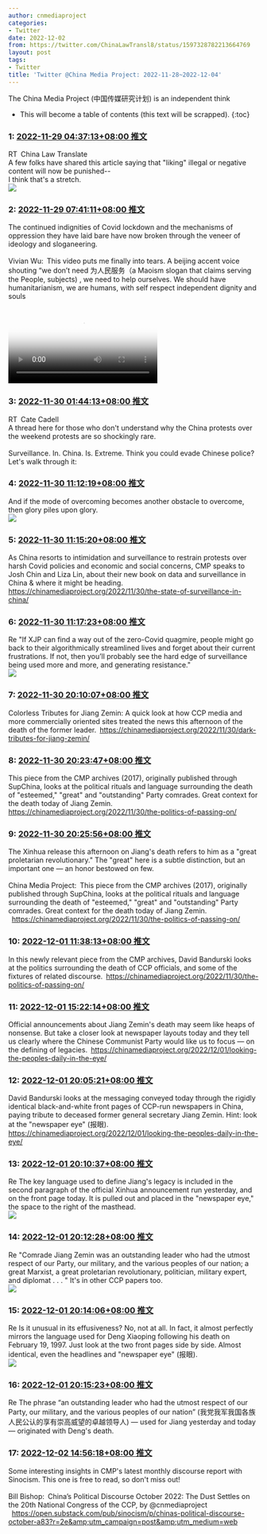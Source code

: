 ```yaml
---
author: cnmediaproject
categories:
- Twitter
date: 2022-12-02
from: https://twitter.com/ChinaLawTransl8/status/1597328782213664769
layout: post
tags:
- Twitter
title: 'Twitter @China Media Project: 2022-11-28~2022-12-04'
---
```


The China Media Project (中国传媒研究计划) is an independent think

* This will become a table of contents (this text will be scrapped).
{:toc}

### 1: [2022-11-29 04:37:13+08:00 推文](https://twitter.com/ChinaLawTransl8/status/1597328782213664769)

RT China Law Translate<br>A few folks have shared this article saying that "liking" illegal or negative content will now be punished-- <br>I think that's a stretch.<br><img style="" src="https://pbs.twimg.com/media/FirZYOnWAAEpxKJ?format=jpg&amp;name=orig" referrerpolicy="no-referrer">

### 2: [2022-11-29 07:41:11+08:00 推文](https://twitter.com/cnmediaproject/status/1597375078685061120)

The continued indignities of Covid lockdown and the mechanisms of oppression they have laid bare have now broken through the veneer of ideology and sloganeering.<br><br>Vivian Wu: This video puts me finally into tears. A beijing accent voice shouting “we don’t need 为人民服务（a Maoism slogan that claims serving the People, subjects) , we need to help ourselves. We should have humanitarianism, we are humans, with self respect independent dignity and souls<br><br><video src="https://video.twimg.com/ext_tw_video/1596890903557427201/pu/vid/720x1280/tEUwuppfxumlhCY3.mp4?tag=12" controls="controls" poster="https://pbs.twimg.com/ext_tw_video_thumb/1596890903557427201/pu/img/I6QseTeUVWAudlV-.jpg"></video>

### 3: [2022-11-30 01:44:13+08:00 推文](https://twitter.com/catecadell/status/1597647634960818176)

RT Cate Cadell<br>A thread here for those who don't understand why the China protests over the weekend protests are so shockingly rare. <br><br>Surveillance. In. China. Is. Extreme. Think you could evade Chinese police? Let's walk through it:

### 4: [2022-11-30 11:12:19+08:00 推文](https://twitter.com/cnmediaproject/status/1597790601659187202)

And if the mode of overcoming becomes another obstacle to overcome, then glory piles upon glory.<br><img style="" src="https://pbs.twimg.com/media/Fix-EHbaYAEFfKU?format=jpg&amp;name=orig" referrerpolicy="no-referrer">

### 5: [2022-11-30 11:15:20+08:00 推文](https://twitter.com/cnmediaproject/status/1597791362409451521)

As China resorts to intimidation and surveillance to restrain protests over harsh Covid policies and economic and social concerns, CMP speaks to Josh Chin and Liza Lin, about their new book on data and surveillance in China &amp; where it might be heading. <a href="https://chinamediaproject.org/2022/11/30/the-state-of-surveillance-in-china/" target="_blank" rel="noopener noreferrer">https://chinamediaproject.org/2022/11/30/the-state-of-surveillance-in-china/</a>

### 6: [2022-11-30 11:17:23+08:00 推文](https://twitter.com/cnmediaproject/status/1597791874345238528)

Re "If XJP can find a way out of the zero-Covid quagmire, people might go back to their algorithmically streamlined lives and forget about their current frustrations. If not, then you’ll probably see the hard edge of surveillance being used more and more, and generating resistance."<br><img style="" src="https://pbs.twimg.com/media/Fix_I-8aMAI4O8U?format=jpg&amp;name=orig" referrerpolicy="no-referrer">

### 7: [2022-11-30 20:10:07+08:00 推文](https://twitter.com/cnmediaproject/status/1597925944769273856)

Colorless Tributes for Jiang Zemin: A quick look at how CCP media and more commercially oriented sites treated the news this afternoon of the death of the former leader. <a href="https://chinamediaproject.org/2022/11/30/dark-tributes-for-jiang-zemin/" target="_blank" rel="noopener noreferrer">https://chinamediaproject.org/2022/11/30/dark-tributes-for-jiang-zemin/</a>

### 8: [2022-11-30 20:23:47+08:00 推文](https://twitter.com/cnmediaproject/status/1597929380961189896)

This piece from the CMP archives (2017), originally published through SupChina, looks at the political rituals and language surrounding the death of "esteemed," "great" and "outstanding" Party comrades. Great context for the death today of Jiang Zemin. <a href="https://chinamediaproject.org/2022/11/30/the-politics-of-passing-on/" target="_blank" rel="noopener noreferrer">https://chinamediaproject.org/2022/11/30/the-politics-of-passing-on/</a>

### 9: [2022-11-30 20:25:56+08:00 推文](https://twitter.com/cnmediaproject/status/1597929924052267009)

The Xinhua release this afternoon on Jiang's death refers to him as a "great proletarian revolutionary." The "great" here is a subtle distinction, but an important one — an honor bestowed on few.<br><br>China Media Project: This piece from the CMP archives (2017), originally published through SupChina, looks at the political rituals and language surrounding the death of "esteemed," "great" and "outstanding" Party comrades. Great context for the death today of Jiang Zemin.<br> <a href="https://chinamediaproject.org/2022/11/30/the-politics-of-passing-on/" target="_blank" rel="noopener noreferrer">https://chinamediaproject.org/2022/11/30/the-politics-of-passing-on/</a>

### 10: [2022-12-01 11:38:13+08:00 推文](https://twitter.com/cnmediaproject/status/1598159507427069952)

In this newly relevant piece from the CMP archives, David Bandurski looks at the politics surrounding the death of CCP officials, and some of the fixtures of related discourse. <a href="https://chinamediaproject.org/2022/11/30/the-politics-of-passing-on/" target="_blank" rel="noopener noreferrer">https://chinamediaproject.org/2022/11/30/the-politics-of-passing-on/</a>

### 11: [2022-12-01 15:22:14+08:00 推文](https://twitter.com/cnmediaproject/status/1598215882161152006)

Official announcements about Jiang Zemin's death may seem like heaps of nonsense. But take a closer look at newspaper layouts today and they tell us clearly where the Chinese Communist Party would like us to focus — on the defining of legacies. <a href="https://chinamediaproject.org/2022/12/01/looking-the-peoples-daily-in-the-eye/" target="_blank" rel="noopener noreferrer">https://chinamediaproject.org/2022/12/01/looking-the-peoples-daily-in-the-eye/</a>

### 12: [2022-12-01 20:05:21+08:00 推文](https://twitter.com/cnmediaproject/status/1598287129297448960)

David Bandurski looks at the messaging conveyed today through the rigidly identical black-and-white front pages of CCP-run newspapers in China, paying tribute to deceased former general secretary Jiang Zemin. Hint: look at the "newspaper eye" (报眼). <a href="https://chinamediaproject.org/2022/12/01/looking-the-peoples-daily-in-the-eye/" target="_blank" rel="noopener noreferrer">https://chinamediaproject.org/2022/12/01/looking-the-peoples-daily-in-the-eye/</a>

### 13: [2022-12-01 20:10:37+08:00 推文](https://twitter.com/cnmediaproject/status/1598288456295534593)

Re The key language used to define Jiang's legacy is included in the second paragraph of the official Xinhua announcement run yesterday, and on the front page today. It is pulled out and placed in the "newspaper eye," the space to the right of the masthead.<br><img style="" src="https://pbs.twimg.com/media/Fi5C3nSaUAEziZO?format=jpg&amp;name=orig" referrerpolicy="no-referrer">

### 14: [2022-12-01 20:12:28+08:00 推文](https://twitter.com/cnmediaproject/status/1598288920336564224)

Re "Comrade Jiang Zemin was an outstanding leader who had the utmost respect of our Party, our military, and the various peoples of our nation; a great Marxist, a great proletarian revolutionary, politician, military expert, and diplomat . . . " It's in other CCP papers too.<br><img style="" src="https://pbs.twimg.com/media/Fi5DSvfacAMnhjT?format=jpg&amp;name=orig" referrerpolicy="no-referrer">

### 15: [2022-12-01 20:14:06+08:00 推文](https://twitter.com/cnmediaproject/status/1598289334406623232)

Re Is it unusual in its effusiveness? No, not at all. In fact, it almost perfectly mirrors the language used for Deng Xiaoping following his death on February 19, 1997. Just look at the two front pages side by side. Almost identical, even the headlines and "newspaper eye" (报眼).<br><img style="" src="https://pbs.twimg.com/media/Fi5Dld-aEAI8x1p?format=jpg&amp;name=orig" referrerpolicy="no-referrer">

### 16: [2022-12-01 20:15:23+08:00 推文](https://twitter.com/cnmediaproject/status/1598289657103806464)

Re The phrase “an outstanding leader who had the utmost respect of our Party, our military, and the various peoples of our nation” (我党我军我国各族人民公认的享有崇高威望的卓越领导人) — used for Jiang yesterday and today — originated with Deng's death.

### 17: [2022-12-02 14:56:18+08:00 推文](https://twitter.com/cnmediaproject/status/1598571743987523584)

Some interesting insights in CMP's latest monthly discourse report with Sinocism. This one is free to read, so don't miss out!<br><br>Bill Bishop: China’s Political Discourse October 2022: The Dust Settles on the 20th National Congress of the CCP, by @cnmediaproject<br> <a href="https://open.substack.com/pub/sinocism/p/chinas-political-discourse-october-a83?r=2e&amp;utm_campaign=post&amp;utm_medium=web" target="_blank" rel="noopener noreferrer">https://open.substack.com/pub/sinocism/p/chinas-political-discourse-october-a83?r=2e&amp;utm_campaign=post&amp;utm_medium=web</a>

